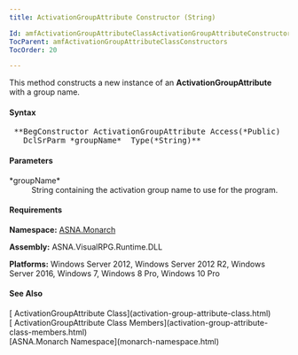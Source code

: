 ```yaml
---
title: ActivationGroupAttribute Constructor (String)

Id: amfActivationGroupAttributeClassActivationGroupAttributeConstructor2
TocParent: amfActivationGroupAttributeClassConstructors
TocOrder: 20

---
```


This method constructs a new instance of an **ActivationGroupAttribute** with a group name.
<!-- start -->

#### Syntax
<pre class="prettyprint"> **BegConstructor ActivationGroupAttribute Access(*Public)
   DclSrParm *groupName*  Type(*String)** </pre>

#### Parameters
<dl>
        <dt>
 *groupName* 
        </dt>
        <dd>String containing the activation group name to use for
        the program.</dd>
</dl>

<!-- start -->

#### Requirements
**Namespace:** [ASNA.Monarch](monarch-namespace.html)

**Assembly:** ASNA.VisualRPG.Runtime.DLL 

**Platforms:** Windows Server 2012, Windows Server 2012 R2, Windows Server 2016, Windows 7, Windows 8 Pro, Windows 10 Pro
<!-- end -->

#### See Also
<dl><dt>
        [
        ActivationGroupAttribute Class](activation-group-attribute-class.html)
      </dt><dt>
        [
        ActivationGroupAttribute Class Members](activation-group-attribute-class-members.html)
       </dt> <dt>
        [ASNA.Monarch
        Namespace](monarch-namespace.html)</dt>
</dl>

